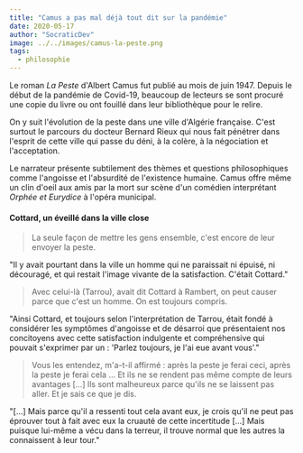 ```yaml
---
title: "Camus a pas mal déjà tout dit sur la pandémie"
date: 2020-05-17
author: "SocraticDev"
image: ../../images/camus-la-peste.png
tags:
  - philosophie
---
```


Le roman _La Peste_ d'Albert Camus fut publié au mois de juin 1947. Depuis le début de la pandémie de Covid-19, beaucoup de lecteurs se sont procuré une copie du livre ou ont fouillé dans leur bibliothèque pour le relire.

On y suit l'évolution de la peste dans une ville d'Algérie française. C'est surtout le parcours du docteur Bernard Rieux qui nous fait pénétrer dans l'esprit de cette ville qui passe du déni, à la colère, à la négociation et l'acceptation. 

Le narrateur présente subtilement des thèmes et questions philosophiques comme l'angoisse et l'absurdité de l'existence humaine. Camus offre même un clin d'oeil aux amis par la mort sur scène d'un comédien interprétant _Orphée et Eurydice_ à l'opéra municipal.

#### Cottard, un éveillé dans la ville close

> La seule façon de mettre les gens ensemble, c'est encore de leur envoyer la peste.

"Il y avait pourtant dans la ville un homme qui ne paraissait ni épuisé, ni découragé, et qui restait l'image vivante de la satisfaction. C'était Cottard."

> Avec celui-là (Tarrou), avait dit Cottard à Rambert, on peut causer parce que c'est un homme. On est toujours compris.

"Ainsi Cottard, et toujours selon l'interprétation de Tarrou, était fondé à considérer les symptômes d'angoisse et de désarroi que présentaient nos concitoyens avec cette satisfaction indulgente et compréhensive qui pouvait s'exprimer par un : 'Parlez toujours, je l'ai eue avant vous'."

> Vous les entendez, m'a-t-il affirmé : après la peste je ferai ceci, après la peste je ferai cela ... Et ils ne se rendent pas même compte de leurs avantages [...] Ils sont malheureux parce qu'ils ne se laissent pas aller. Et je sais ce que je dis.

"[...] Mais parce qu'il a ressenti tout cela avant eux, je crois qu'il ne peut pas éprouver tout à fait avec eux la cruauté de cette incertitude [...] Mais puisque lui-même a vécu dans la terreur, il trouve normal que les autres la connaissent à leur tour."
